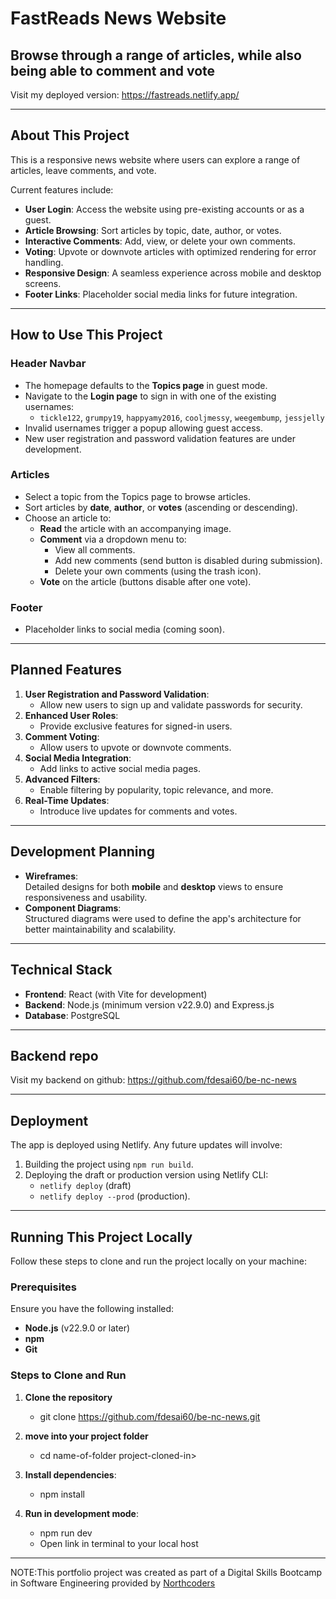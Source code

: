 # FastReads News Website

## Browse through a range of articles, while also being able to comment and vote

Visit my deployed version: https://fastreads.netlify.app/

---

## About This Project

This is a responsive news website where users can explore a range of articles, leave comments, and vote.

Current features include:

- **User Login**: Access the website using pre-existing accounts or as a guest.
- **Article Browsing**: Sort articles by topic, date, author, or votes.
- **Interactive Comments**: Add, view, or delete your own comments.
- **Voting**: Upvote or downvote articles with optimized rendering for error handling.
- **Responsive Design**: A seamless experience across mobile and desktop screens.
- **Footer Links**: Placeholder social media links for future integration.

---

## How to Use This Project

### Header Navbar

- The homepage defaults to the **Topics page** in guest mode.
- Navigate to the **Login page** to sign in with one of the existing usernames:
  - `tickle122`, `grumpy19`, `happyamy2016`, `cooljmessy`, `weegembump`, `jessjelly`
- Invalid usernames trigger a popup allowing guest access.
- New user registration and password validation features are under development.

### Articles

- Select a topic from the Topics page to browse articles.
- Sort articles by **date**, **author**, or **votes** (ascending or descending).
- Choose an article to:
  - **Read** the article with an accompanying image.
  - **Comment** via a dropdown menu to:
    - View all comments.
    - Add new comments (send button is disabled during submission).
    - Delete your own comments (using the trash icon).
  - **Vote** on the article (buttons disable after one vote).

### Footer

- Placeholder links to social media (coming soon).

---

## Planned Features

1. **User Registration and Password Validation**:
   - Allow new users to sign up and validate passwords for security.
2. **Enhanced User Roles**:
   - Provide exclusive features for signed-in users.
3. **Comment Voting**:
   - Allow users to upvote or downvote comments.
4. **Social Media Integration**:
   - Add links to active social media pages.
5. **Advanced Filters**:
   - Enable filtering by popularity, topic relevance, and more.
6. **Real-Time Updates**:
   - Introduce live updates for comments and votes.

---

## Development Planning

- **Wireframes**:  
  Detailed designs for both **mobile** and **desktop** views to ensure responsiveness and usability.
- **Component Diagrams**:  
  Structured diagrams were used to define the app's architecture for better maintainability and scalability.

---

## Technical Stack

- **Frontend**: React (with Vite for development)
- **Backend**: Node.js (minimum version v22.9.0) and Express.js
- **Database**: PostgreSQL

---

## Backend repo

Visit my backend on github: https://github.com/fdesai60/be-nc-news

---

## Deployment

The app is deployed using Netlify. Any future updates will involve:

1. Building the project using `npm run build`.
2. Deploying the draft or production version using Netlify CLI:
   - `netlify deploy` (draft)
   - `netlify deploy --prod` (production).

---

## Running This Project Locally

Follow these steps to clone and run the project locally on your machine:

### Prerequisites

Ensure you have the following installed:

- **Node.js** (v22.9.0 or later)
- **npm**
- **Git**

### Steps to Clone and Run

1. **Clone the repository**

   - git clone https://github.com/fdesai60/be-nc-news.git

2. **move into your project folder**

   - cd name-of-folder project-cloned-in>

3. **Install dependencies**:

   - npm install

4. **Run in development mode**:
   - npm run dev
   - Open link in terminal to your local host

---

NOTE:This portfolio project was created as part of a Digital Skills Bootcamp in Software Engineering provided by [Northcoders](https://northcoders.com/)
